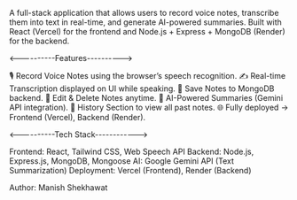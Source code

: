  A full-stack application that allows users to record voice notes, transcribe them into text in real-time, and generate AI-powered summaries. 
 Built with React (Vercel) for the frontend and Node.js + Express + MongoDB (Render) for the backend.

<----------Features---------->

🎙️ Record Voice Notes using the browser’s speech recognition.
✍️ Real-time Transcription displayed on UI while speaking.
💾 Save Notes to MongoDB backend.
📝 Edit & Delete Notes anytime.
🤖 AI-Powered Summaries (Gemini API integration).
📜 History Section to view all past notes.
🌐 Fully deployed → Frontend (Vercel), Backend (Render).


<----------Tech Stack------------>

Frontend: React, Tailwind CSS, Web Speech API
Backend: Node.js, Express.js, MongoDB, Mongoose
AI: Google Gemini API (Text Summarization)
Deployment: Vercel (Frontend), Render (Backend)


Author: Manish Shekhawat
